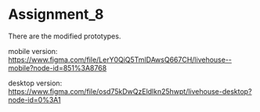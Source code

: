 # Assignment_8
There are the modified prototypes.

mobile version: https://www.figma.com/file/LerY0QiQ5TmlDAwsQ667CH/livehouse--mobile?node-id=851%3A8768

desktop version: https://www.figma.com/file/osd75kDwQzEldlkn25hwpt/livehouse-desktop?node-id=0%3A1
